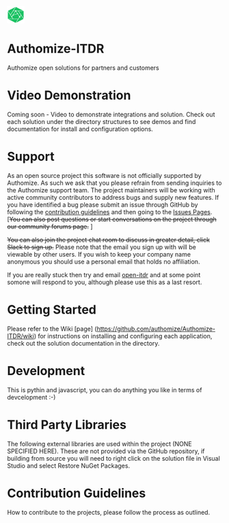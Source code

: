 

<img src="https://github.com/authomize/Authomize-ITDR/blob/main/authomize.png" width="40" height="40" alt="Authomize">

# Authomize-ITDR
Authomize open solutions for partners and customers
# Video Demonstration
Coming soon - Video to demonstrate integrations and solution. Check out each solution under the directory structures to see demos and find documentation for install and configuration options.

# Support
As an open source project this software is not officially supported by Authomize. As such we ask that you please refrain from sending inquiries to the Authomize support team. The project maintainers will be working with active community contributors to address bugs and supply new features. If you have identified a bug please submit an issue through GitHub by following the [contribution guidelines](./contribute.md) and then going to the [Issues Pages](https://github.com/authomize/Authomize-ITDR/issues). [~~You can also post questions or start conversations on the project through our community forums page.~~ ]

~~You can also join the project chat room to discuss in greater detail, click Slack to sign up.~~ Please note that the email you sign up with will be viewable by other users. If you wish to keep your company name anonymous you should use a personal email that holds no affiliation.

If you are really stuck then try and email  [open-itdr](mailto:open-itdr@authomize.com) and at some point somone will respond to you, although please use this as a last resort.

# Getting Started
Please refer to the Wiki [page] (https://github.com/authomize/Authomize-ITDR/wiki) for instructions on installing and configuring each application, check out the solution documentation in the directory.

# Development
This is pythin and javascript, you can do anything you like in terms of devcelopment :-)

# Third Party Libraries
The following external libraries are used within the project (NONE SPECIFIED HERE). These are not provided via the GitHub repository, if building from source you will need to right click on the solution file in Visual Studio and select Restore NuGet Packages.

# Contribution Guidelines
How to contribute to the projects, please follow the process as outlined.
